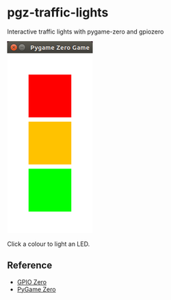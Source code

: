 # pgz-traffic-lights

Interactive traffic lights with pygame-zero and gpiozero

![Traffic Lights](trafficlights.png)

Click a colour to light an LED.

## Reference

- [GPIO Zero](http://gpiozero.readthedocs.io)
- [PyGame Zero](http://pygame-zero.readthedocs.io)
